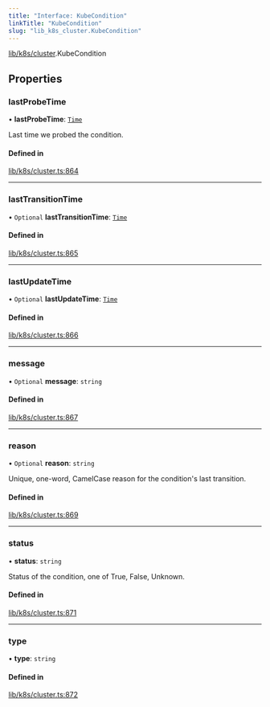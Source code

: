 ```yaml
---
title: "Interface: KubeCondition"
linkTitle: "KubeCondition"
slug: "lib_k8s_cluster.KubeCondition"
---
```


[lib/k8s/cluster](../modules/lib_k8s_cluster.md).KubeCondition

## Properties

### lastProbeTime

• **lastProbeTime**: [`Time`](../modules/lib_k8s_cluster.md#time)

Last time we probed the condition.

#### Defined in

[lib/k8s/cluster.ts:864](https://github.com/headlamp-k8s/headlamp/blob/e3b4c5c7/frontend/src/lib/k8s/cluster.ts#L864)

___

### lastTransitionTime

• `Optional` **lastTransitionTime**: [`Time`](../modules/lib_k8s_cluster.md#time)

#### Defined in

[lib/k8s/cluster.ts:865](https://github.com/headlamp-k8s/headlamp/blob/e3b4c5c7/frontend/src/lib/k8s/cluster.ts#L865)

___

### lastUpdateTime

• `Optional` **lastUpdateTime**: [`Time`](../modules/lib_k8s_cluster.md#time)

#### Defined in

[lib/k8s/cluster.ts:866](https://github.com/headlamp-k8s/headlamp/blob/e3b4c5c7/frontend/src/lib/k8s/cluster.ts#L866)

___

### message

• `Optional` **message**: `string`

#### Defined in

[lib/k8s/cluster.ts:867](https://github.com/headlamp-k8s/headlamp/blob/e3b4c5c7/frontend/src/lib/k8s/cluster.ts#L867)

___

### reason

• `Optional` **reason**: `string`

Unique, one-word, CamelCase reason for the condition's last transition.

#### Defined in

[lib/k8s/cluster.ts:869](https://github.com/headlamp-k8s/headlamp/blob/e3b4c5c7/frontend/src/lib/k8s/cluster.ts#L869)

___

### status

• **status**: `string`

Status of the condition, one of True, False, Unknown.

#### Defined in

[lib/k8s/cluster.ts:871](https://github.com/headlamp-k8s/headlamp/blob/e3b4c5c7/frontend/src/lib/k8s/cluster.ts#L871)

___

### type

• **type**: `string`

#### Defined in

[lib/k8s/cluster.ts:872](https://github.com/headlamp-k8s/headlamp/blob/e3b4c5c7/frontend/src/lib/k8s/cluster.ts#L872)
